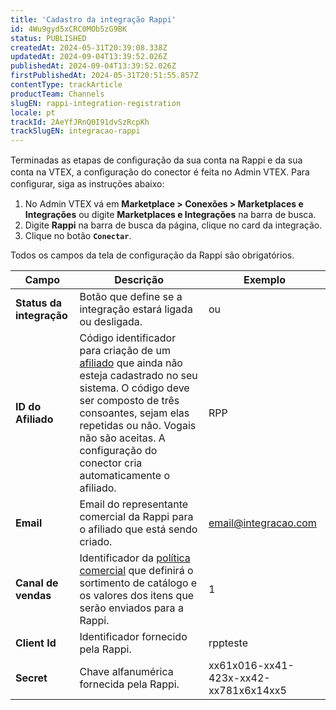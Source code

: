 ```yaml
---
title: 'Cadastro da integração Rappi'
id: 4Wu9gyd5xCRC0MOb5zG9BK
status: PUBLISHED
createdAt: 2024-05-31T20:39:08.338Z
updatedAt: 2024-09-04T13:39:52.026Z
publishedAt: 2024-09-04T13:39:52.026Z
firstPublishedAt: 2024-05-31T20:51:55.857Z
contentType: trackArticle
productTeam: Channels
slugEN: rappi-integration-registration
locale: pt
trackId: 2AeYfJRnQ0I91dvSzRcpKh
trackSlugEN: integracao-rappi
---
```


Terminadas as etapas de conﬁguração da sua conta na Rappi e da sua conta na VTEX, a conﬁguração do conector é feita no Admin VTEX. Para conﬁgurar, siga as instruções abaixo:  

1. No Admin VTEX vá em **Marketplace > Conexões > Marketplaces e Integrações** ou digite **Marketplaces e Integrações** na barra de busca.  
2. Digite **Rappi** na barra de busca da página, clique no card da integração.  
3. Clique no botão **`Conectar`**.    

<div class="alert alert-info">
Todos os campos da tela de configuração da Rappi são obrigatórios.
</div>  

| **Campo** | **Descrição** | **Exemplo** |
|---|---|---|
| **Status da integração** | Botão que define se a integração estará ligada ou desligada. | <i class="fas fa-toggle-on"></i>  ou <i class="fas fa-toggle-off"></i> |
| **ID do Afiliado** | Código identificador para criação de um [afiliado](https://help.vtex.com/pt/tutorial/o-que-e-afiliado) que ainda não esteja cadastrado no seu sistema. O código deve ser composto de três consoantes, sejam elas repetidas ou não. Vogais não são aceitas.  A configuração do conector cria automaticamente o afiliado. | RPP |
| **Email** | Email do representante comercial da Rappi para o afiliado que está sendo criado. | email@integracao.com |
| **Canal de vendas** | Identificador da [política comercial](https://help.vtex.com/pt/tutorial/configuring-a-marketplace-trade-policy--tutorials_404) que definirá o sortimento de catálogo e os valores dos itens que serão enviados para a Rappi. | 1 |
| **Client Id** | Identificador fornecido pela Rappi. | rppteste |
| **Secret** | Chave alfanumérica  fornecida pela Rappi. | xx61x016-xx41-423x-xx42-xx781x6x14xx5 |

